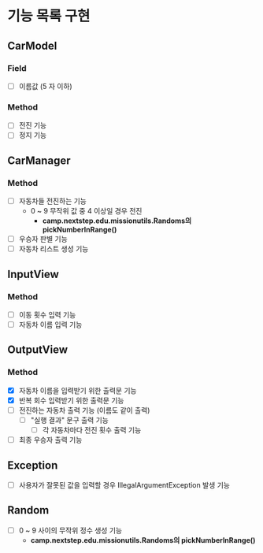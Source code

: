 # 기능 목록 구현

## CarModel
### Field
- [ ] 이름값 (5 자 이하)
### Method
- [ ] 전진 기능
- [ ] 정지 기능

## CarManager
### Method
- [ ] 자동차들 전진하는 기능
  - 0 ~ 9 무작위 값 중 4 이상일 경우 전진
    - **camp.nextstep.edu.missionutils.Randoms의 pickNumberInRange()**
- [ ] 우승자 판별 기능
- [ ] 자동차 리스트 생성 기능
  
## InputView
### Method
- [ ] 이동 횟수 입력 기능
- [ ] 자동차 이름 입력 기능

## OutputView
### Method
- [X] 자동차 이름을 입력받기 위한 출력문 기능
- [X] 반복 회수 입력받기 위한 출력문 기능
- [ ] 전진하는 자동차 출력 기능 (이름도 같이 출력)
  - [ ] "실행 결과" 문구 출력 기능
    - [ ] 각 자동차마다 전진 횟수 출력 기능
- [ ] 최종 우승자 출력 기능  

## Exception
- [ ] 사용자가 잘못된 값을 입력할 경우 IllegalArgumentException 발생 기능
## Random
- [ ] 0 ~ 9 사이의 무작위 정수 생성 기능
  - **camp.nextstep.edu.missionutils.Randoms의 pickNumberInRange()**